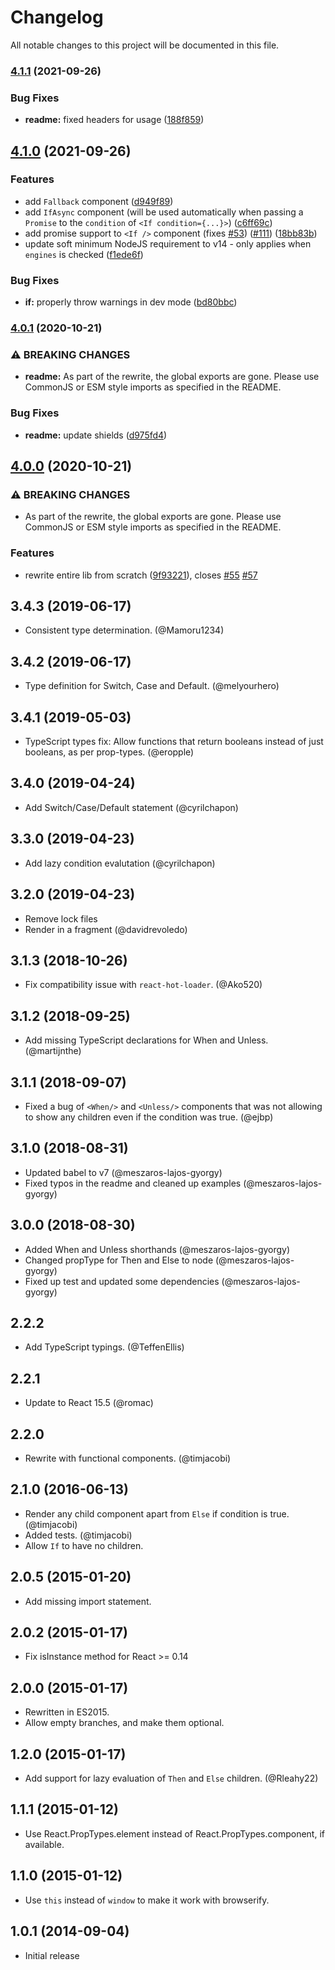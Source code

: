 # Changelog

All notable changes to this project will be documented in this file.

### [4.1.1](https://github.com/romac/react-if/compare/v4.1.0...v4.1.1) (2021-09-26)

### Bug Fixes

- **readme:** fixed headers for usage ([188f859](https://github.com/romac/react-if/commit/188f8595072a9d966503dd9577a966752c5aa250))

## [4.1.0](https://github.com/romac/react-if/compare/v4.0.1...v4.1.0) (2021-09-26)

### Features

- add `Fallback` component ([d949f89](https://github.com/romac/react-if/commit/d949f89ae4e50af23a1560118a222ad576c4af41))
- add `IfAsync` component (will be used automatically when passing a `Promise` to the `condition` of `<If condition={...}>`) ([c6ff69c](https://github.com/romac/react-if/commit/c6ff69c2a7ab732dcafa473e9449d9ce2bba150e))
- add promise support to `<If />` component (fixes [#53](https://github.com/romac/react-if/issues/53)) ([#111](https://github.com/romac/react-if/issues/111)) ([18bb83b](https://github.com/romac/react-if/commit/18bb83bf1c2effb7db5c2d8b98dc15ca19ba64b5))
- update soft minimum NodeJS requirement to v14 - only applies when `engines` is checked ([f1ede6f](https://github.com/romac/react-if/commit/f1ede6fb9cc898ef22a00be7be1791fc53d90730))

### Bug Fixes

- **if:** properly throw warnings in dev mode ([bd80bbc](https://github.com/romac/react-if/commit/bd80bbc035ab8d9aec7345d5333d6e1caefd6d3d))

### [4.0.1](https://github.com/romac/react-if/compare/v4.0.0...v4.0.1) (2020-10-21)

### ⚠ BREAKING CHANGES

- **readme:** As part of the rewrite, the global exports are gone.
  Please use CommonJS or ESM style imports as specified in the README.

### Bug Fixes

- **readme:** update shields ([d975fd4](https://github.com/romac/react-if/commit/d975fd44b737caff913725905abe316a02097236))

## [4.0.0](https://github.com/romac/react-if/compare/v3.4.3...v4.0.0) (2020-10-21)

### ⚠ BREAKING CHANGES

- As part of the rewrite, the global exports are gone. Please use CommonJS or ESM
  style imports as specified in the README.

### Features

- rewrite entire lib from scratch ([9f93221](https://github.com/romac/react-if/commit/9f93221999e23bc39db98575aa72e245935ccb6d)), closes [#55](https://github.com/romac/react-if/issues/55) [#57](https://github.com/romac/react-if/issues/57)

## 3.4.3 (2019-06-17)

- Consistent type determination. (@Mamoru1234)

## 3.4.2 (2019-06-17)

- Type definition for Switch, Case and Default. (@melyourhero)

## 3.4.1 (2019-05-03)

- TypeScript types fix: Allow functions that return booleans instead of just booleans, as per prop-types. (@eropple)

## 3.4.0 (2019-04-24)

- Add Switch/Case/Default statement (@cyrilchapon)

## 3.3.0 (2019-04-23)

- Add lazy condition evalutation (@cyrilchapon)

## 3.2.0 (2019-04-23)

- Remove lock files
- Render in a fragment (@davidrevoledo)

## 3.1.3 (2018-10-26)

- Fix compatibility issue with `react-hot-loader`. (@Ako520)

## 3.1.2 (2018-09-25)

- Add missing TypeScript declarations for When and Unless. (@martijnthe)

## 3.1.1 (2018-09-07)

- Fixed a bug of `<When/>` and `<Unless/>` components that was not allowing to show any children even if the condition was true. (@ejbp)

## 3.1.0 (2018-08-31)

- Updated babel to v7 (@meszaros-lajos-gyorgy)
- Fixed typos in the readme and cleaned up examples (@meszaros-lajos-gyorgy)

## 3.0.0 (2018-08-30)

- Added When and Unless shorthands (@meszaros-lajos-gyorgy)
- Changed propType for Then and Else to node (@meszaros-lajos-gyorgy)
- Fixed up test and updated some dependencies (@meszaros-lajos-gyorgy)

## 2.2.2

- Add TypeScript typings. (@TeffenEllis)

## 2.2.1

- Update to React 15.5 (@romac)

## 2.2.0

- Rewrite with functional components. (@timjacobi)

## 2.1.0 (2016-06-13)

- Render any child component apart from `Else` if condition is true. (@timjacobi)
- Added tests. (@timjacobi)
- Allow `If` to have no children.

## 2.0.5 (2015-01-20)

- Add missing import statement.

## 2.0.2 (2015-01-17)

- Fix isInstance method for React >= 0.14

## 2.0.0 (2015-01-17)

- Rewritten in ES2015.
- Allow empty branches, and make them optional.

## 1.2.0 (2015-01-17)

- Add support for lazy evaluation of `Then` and `Else` children. (@Rleahy22)

## 1.1.1 (2015-01-12)

- Use React.PropTypes.element instead of React.PropTypes.component, if available.

## 1.1.0 (2015-01-12)

- Use `this` instead of `window` to make it work with browserify.

## 1.0.1 (2014-09-04)

- Initial release
